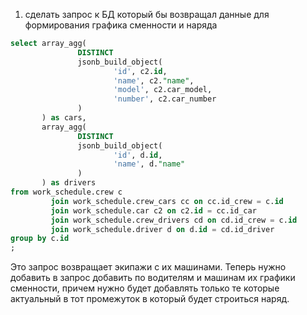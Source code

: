 1. сделать запрос к БД который бы возвращал данные для формирования графика сменности и наряда
```sql
select array_agg(
               DISTINCT
               jsonb_build_object(
                       'id', c2.id,
                       'name', c2."name",
                       'model', c2.car_model,
                       'number', c2.car_number
               )
       ) as cars,
       array_agg(
               DISTINCT
               jsonb_build_object(
                       'id', d.id,
                       'name', d."name"
               )
       ) as drivers
from work_schedule.crew c
         join work_schedule.crew_cars cc on cc.id_crew = c.id
         join work_schedule.car c2 on c2.id = cc.id_car
         join work_schedule.crew_drivers cd on cd.id_crew = c.id
         join work_schedule.driver d on d.id = cd.id_driver
group by c.id
;
```
Это запрос возвращает экипажи с их машинами. 
Теперь нужно добавить в запрос добавить по водителям и машинам их графики сменности, 
причем нужно будет добавлять только те которые актуальный в тот промежуток в который будет строиться наряд.
